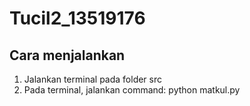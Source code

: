 # Tucil2_13519176

## Cara menjalankan
1. Jalankan terminal pada folder src
2. Pada terminal, jalankan command: python matkul.py

